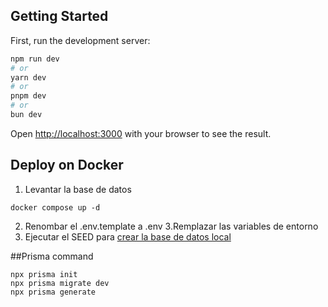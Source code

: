 ## Getting Started

First, run the development server:

```bash
npm run dev
# or
yarn dev
# or
pnpm dev
# or
bun dev
```

Open [http://localhost:3000](http://localhost:3000) with your browser to see the result.

## Deploy on Docker
1. Levantar la base de datos
```
docker compose up -d
````

2. Renombar el .env.template a .env
3.Remplazar las variables de entorno
4. Ejecutar el SEED para [crear la base de datos local](localhost:3000/api/seed)

##Prisma command

````
npx prisma init
npx prisma migrate dev
npx prisma generate
```` 